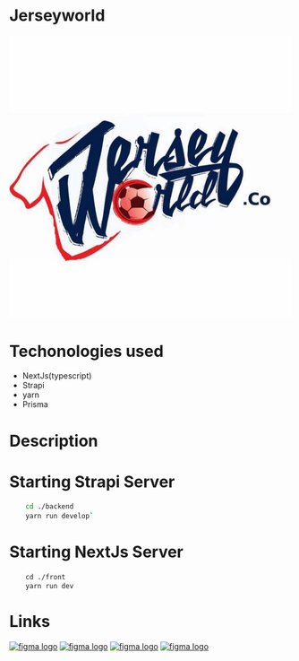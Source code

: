 # Jerseyworld
![JersyWorld](logo.jpeg)

# Techonologies used
- NextJs(typescript)
- Strapi
- yarn
- Prisma

# Description

# Starting Strapi Server
```bash
    cd ./backend
    yarn run develop`
```
# Starting NextJs Server
```
    cd ./front 
    yarn run dev
```

# Links

[<img src="https://www.iconfinder.com/icons/7564187/download/png/48" alt="figma logo">](https://www.figma.com/file/Yogk78RsohfUSYoja6tUJx/Jersey-world?node-id=15%3A1341)
[<img src="https://www.iconfinder.com/icons/5365678/download/png/48" alt="figma logo">](https://www.google.com/)
[<img src="https://www.iconfinder.com/icons/4102579/download/png/48" alt="figma logo">](https://www.google.com/)
[<img src="https://www.iconfinder.com/icons/4362952/download/png/48" alt="figma logo">](https://www.google.com/)